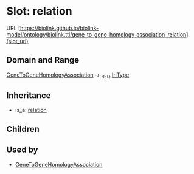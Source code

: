 # Slot: relation




URI: [https://biolink.github.io/biolink-model/ontology/biolink.ttl/gene_to_gene_homology_association_relation](slot_uri)
## Domain and Range

[GeneToGeneHomologyAssociation](GeneToGeneHomologyAssociation.md) ->  <sub>REQ</sub> [IriType](IriType.md)
## Inheritance

 *  is_a: [relation](relation.md)
## Children

## Used by

 * [GeneToGeneHomologyAssociation](GeneToGeneHomologyAssociation.md)
